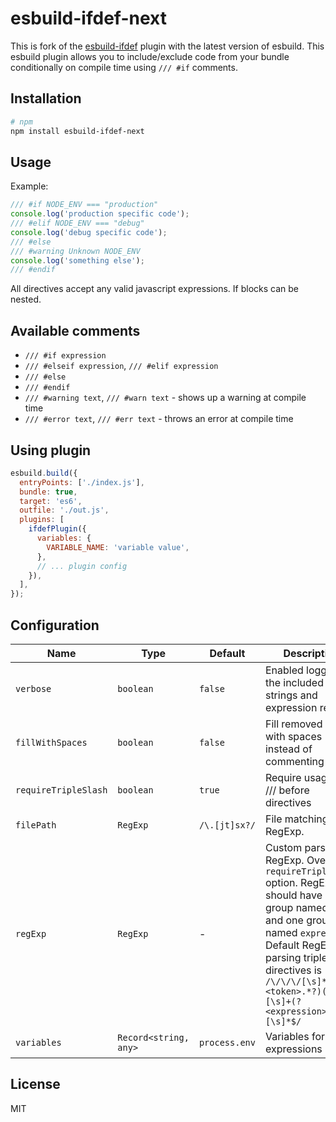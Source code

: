 # esbuild-ifdef-next

This is fork of the [esbuild-ifdef](https://github.com/zziger/esbuild-ifdef) plugin with the latest version of esbuild.
This esbuild plugin allows you to include/exclude code from your bundle conditionally on compile time using `/// #if` comments.

## Installation

```bash
# npm
npm install esbuild-ifdef-next
```

## Usage

Example:

```js
/// #if NODE_ENV === "production"
console.log('production specific code');
/// #elif NODE_ENV === "debug"
console.log('debug specific code');
/// #else
/// #warning Unknown NODE_ENV
console.log('something else');
/// #endif
```

All directives accept any valid javascript expressions.
If blocks can be nested.

## Available comments

- `/// #if expression`
- `/// #elseif expression`, `/// #elif expression`
- `/// #else`
- `/// #endif`
- `/// #warning text`, `/// #warn text` - shows up a warning at compile time
- `/// #error text`, `/// #err text` - throws an error at compile time

## Using plugin

```js
esbuild.build({
  entryPoints: ['./index.js'],
  bundle: true,
  target: 'es6',
  outfile: './out.js',
  plugins: [
    ifdefPlugin({
      variables: {
        VARIABLE_NAME: 'variable value',
      },
      // ... plugin config
    }),
  ],
});
```

## Configuration

| Name                 | Type                  | Default       | Description                                                                                                                                                                                                                                                      |
| -------------------- | --------------------- | ------------- | ---------------------------------------------------------------------------------------------------------------------------------------------------------------------------------------------------------------------------------------------------------------- |
| `verbose`            | `boolean`             | `false`       | Enabled logging of the included strings and expression results                                                                                                                                                                                                   |
| `fillWithSpaces`     | `boolean`             | `false`       | Fill removed lines with spaces instead of commenting out                                                                                                                                                                                                         |
| `requireTripleSlash` | `boolean`             | `true`        | Require usage of /// before directives                                                                                                                                                                                                                           |
| `filePath`           | `RegExp`              | `/\.[jt]sx?/` | File matching RegExp.                                                                                                                                                                                                                                            |
| `regExp`             | `RegExp`              | -             | Custom parsing RegExp. Overrides `requireTripleSlash` option. RegExp should have one group named `token` and one group named `expression`. Default RegExp for parsing triple slash directives is `/\/\/\/[\s]*#(?<token>.*?)(?:[\s]+(?<expression>.*?))?[\s]*$/` |
| `variables`          | `Record<string, any>` | `process.env` | Variables for the expressions                                                                                                                                                                                                                                    |

## License

MIT

